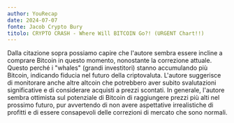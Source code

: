 ```yaml
---
author: YouRecap
date: 2024-07-07
fonte: Jacob Crypto Bury
titolo: CRYPTO CRASH - Where Will BITCOIN Go?! (URGENT Chart!!)
---
```


Dalla citazione sopra possiamo capire che l'autore sembra essere incline a comprare Bitcoin in questo momento, nonostante la correzione attuale. Questo perché i "whales" (grandi investitori) stanno accumulando più Bitcoin, indicando fiducia nel futuro della criptovaluta. L'autore suggerisce di monitorare anche altre altcoin che potrebbero aver subito svalutazioni significative e di considerare acquisti a prezzi scontati. In generale, l'autore sembra ottimista sul potenziale di Bitcoin di raggiungere prezzi più alti nel prossimo futuro, pur avvertendo di non avere aspettative irrealistiche di profitti e di essere consapevoli delle correzioni di mercato che sono normali.
